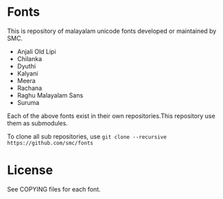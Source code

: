 Fonts
=====

This is repository of malayalam unicode fonts developed or maintained by SMC.

* Anjali Old Lipi
* Chilanka
* Dyuthi
* Kalyani
* Meera
* Rachana
* Raghu Malayalam Sans
* Suruma

Each of the above fonts exist in their own repositories.This repository use them as submodules. 

To clone all sub repositories, use ```git clone --recursive https://github.com/smc/fonts```

License
=======
See COPYING files for each font.
